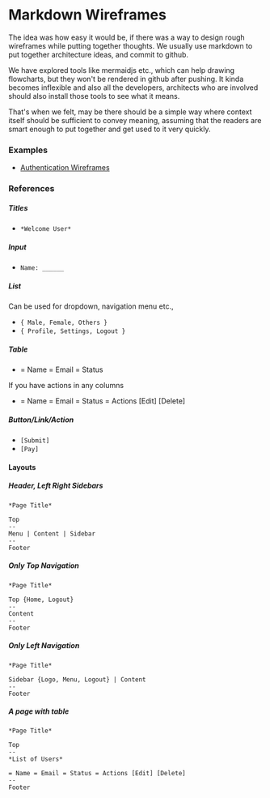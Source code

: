 # Markdown Wireframes

The idea was how easy it would be, if there was a way to design rough wireframes while putting together thoughts. We usually use markdown to put together architecture ideas, and commit to github.

We have explored tools like mermaidjs etc., which can help drawing flowcharts, but they won't be rendered in github after pushing. It kinda becomes inflexible and also all the developers, architects who are involved should also install those tools to see what it means. 

That's when we felt, may be there should be a simple way where context itself should be sufficient to convey meaning, assuming that the readers are smart enough to put together and get used to it very quickly.

### Examples

* [Authentication Wireframes](https://github.com/rjvim/markdown-wireframes/wiki/Authentication-Wireframes)

### References

##### Titles

- `*Welcome User*`

##### Input

- `Name: ______`

##### List

Can be used for dropdown, navigation menu etc.,

- `{ Male, Female, Others }`
- `{ Profile, Settings, Logout }`

##### Table

- = Name = Email = Status

If you have actions in any columns

- = Name = Email = Status = Actions [Edit] [Delete]

##### Button/Link/Action

- `[Submit]`
- `[Pay]`

#### Layouts

##### Header, Left Right Sidebars

```
*Page Title*

Top
--
Menu | Content | Sidebar
--
Footer
```

##### Only Top Navigation

```
*Page Title*

Top {Home, Logout}
--
Content
--
Footer
```

##### Only Left Navigation

```
*Page Title*

Sidebar {Logo, Menu, Logout} | Content
--
Footer
```


##### A page with table

```
*Page Title*

Top
--
*List of Users*

= Name = Email = Status = Actions [Edit] [Delete]
--
Footer
```
